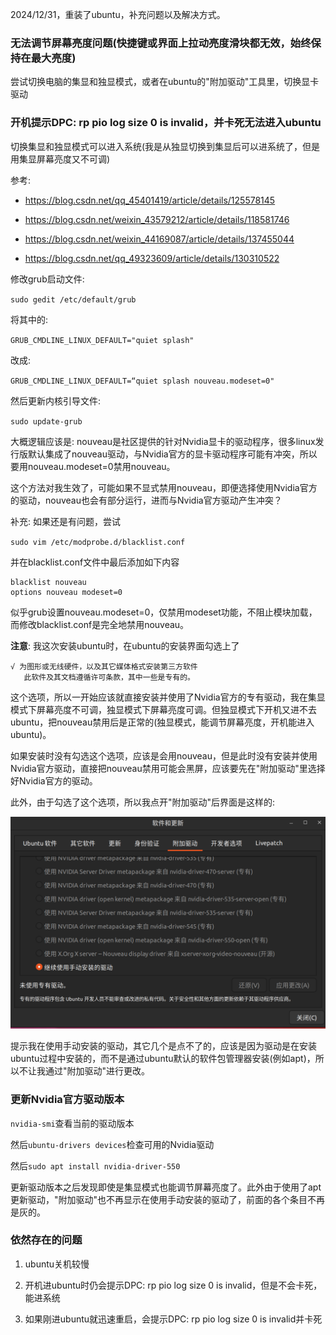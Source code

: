 2024/12/31，重装了ubuntu，补充问题以及解决方式。

### 无法调节屏幕亮度问题(快捷键或界面上拉动亮度滑块都无效，始终保持在最大亮度)
尝试切换电脑的集显和独显模式，或者在ubuntu的"附加驱动"工具里，切换显卡驱动

### 开机提示DPC: rp pio log size 0 is invalid，并卡死无法进入ubuntu
切换集显和独显模式可以进入系统(我是从独显切换到集显后可以进系统了，但是用集显屏幕亮度又不可调)

参考:

* https://blog.csdn.net/qq_45401419/article/details/125578145

* https://blog.csdn.net/weixin_43579212/article/details/118581746

* https://blog.csdn.net/weixin_44169087/article/details/137455044

* https://blog.csdn.net/qq_49323609/article/details/130310522

修改grub启动文件:

`sudo gedit /etc/default/grub`

将其中的:

`GRUB_CMDLINE_LINUX_DEFAULT="quiet splash"`

改成:

`GRUB_CMDLINE_LINUX_DEFAULT=“quiet splash nouveau.modeset=0"`

然后更新内核引导文件:

`sudo update-grub`

大概逻辑应该是: nouveau是社区提供的针对Nvidia显卡的驱动程序，很多linux发行版默认集成了nouveau驱动，与Nvidia官方的显卡驱动程序可能有冲突，所以要用nouveau.modeset=0禁用nouveau。

这个方法对我生效了，可能如果不显式禁用nouveau，即便选择使用Nvidia官方的驱动，nouveau也会有部分运行，进而与Nvidia官方驱动产生冲突？

补充: 如果还是有问题，尝试

`sudo vim /etc/modprobe.d/blacklist.conf`

并在blacklist.conf文件中最后添加如下内容

```
blacklist nouveau
options nouveau modeset=0
```
似乎grub设置nouveau.modeset=0，仅禁用modeset功能，不阻止模块加载，而修改blacklist.conf是完全地禁用nouveau。

**注意**: 我这次安装ubuntu时，在ubuntu的安装界面勾选上了

```
√ 为图形或无线硬件，以及其它媒体格式安装第三方软件
   此软件及其文档遵循许可条款，其中一些是专有的。
```

这个选项，所以一开始应该就直接安装并使用了Nvidia官方的专有驱动，我在集显模式下屏幕亮度不可调，独显模式下屏幕亮度可调。但独显模式下开机又进不去ubuntu，把nouveau禁用后是正常的(独显模式，能调节屏幕亮度，开机能进入ubuntu)。

如果安装时没有勾选这个选项，应该是会用nouveau，但是此时没有安装并使用Nvidia官方驱动，直接把nouveau禁用可能会黑屏，应该要先在"附加驱动"里选择好Nvidia官方的驱动。

此外，由于勾选了这个选项，所以我点开"附加驱动"后界面是这样的:

![img](安装ubuntu时勾选安装第三方驱动的情况下的附加驱动界面.png)

提示我在使用手动安装的驱动，其它几个是点不了的，应该是因为驱动是在安装ubuntu过程中安装的，而不是通过ubuntu默认的软件包管理器安装(例如apt)，所以不让我通过"附加驱动"进行更改。

### 更新Nvidia官方驱动版本
`nvidia-smi`查看当前的驱动版本

然后`ubuntu-drivers devices`检查可用的Nvidia驱动

然后`sudo apt install nvidia-driver-550`

更新驱动版本之后发现即使是集显模式也能调节屏幕亮度了。此外由于使用了apt更新驱动，"附加驱动"也不再显示在使用手动安装的驱动了，前面的各个条目不再是灰的。

### 依然存在的问题
1. ubuntu关机较慢

2. 开机进ubuntu时仍会提示DPC: rp pio log size 0 is invalid，但是不会卡死，能进系统

3. 如果刚进ubuntu就迅速重启，会提示DPC: rp pio log size 0 is invalid并卡死
